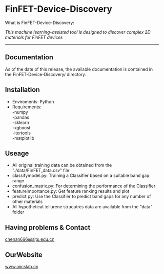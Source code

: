 # FinFET-Device-Discovery

What is FinFET-Device-Discovery:   

*This machine learning-assisted tool is designed to discover complex 2D materials for FinFET devices*

---

## Documentation
As of the date of this release, the available documentation is contained in the FinFET-Device-Discovery/ directory.

## Installation
- Enviroments: Python
- Requirements:  
  -numpy  
  -pandas  
  -sklearn  
  -xgboost  
  -itertools  
  -matplotlib  
  
## Useage
- All original training data can be obtained from the "./data/FinFET_data.csv" file  
- classifymodel.py: Training a Classifier based on a suitable band gap range  
- confusion_matrix.py: For determining the performance of the Classifier  
- featureimportance.py: Get feature ranking results and plot  
- predict.py: Use the Classifier to predict band gaps for any number of other materials  
- All hypothetical tellurene strucutres data are available from the "data" folder  

## Having problems & Contact

chenan666@sjtu.edu.cn

## OurWebsite

www.aimslab.cn  
